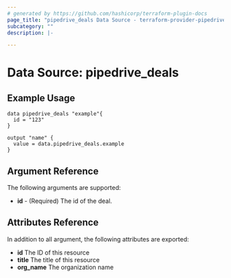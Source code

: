 ```yaml
---
# generated by https://github.com/hashicorp/terraform-plugin-docs
page_title: "pipedrive_deals Data Source - terraform-provider-pipedrive"
subcategory: ""
description: |-

---
```


# Data Source: pipedrive_deals

## Example Usage

```hcl
data pipedrive_deals "example"{
  id = "123"
}

output "name" {
  value = data.pipedrive_deals.example
}
```

## Argument Reference

The following arguments are supported:

* **id** - (Required) The id of the deal.

## Attributes Reference

In addition to all argument, the following attributes are exported:

* **id** The ID of this resource
* **title** The title of this resource
* **org_name** The organization name
